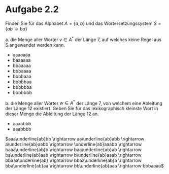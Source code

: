 # Aufgabe 2.2

Finden Sie für das Alphabet $A = \{a, b\}$ und das Wortersetzungssystem $S = \{ab \to ba\}$

a. die Menge aller Wörter $v \in A^*$ der Länge 7, auf welches keine Regel aus S angewendet werden kann.

- aaaaaaa
- baaaaaa
- bbaaaaa
- bbbaaaa
- bbbbaaa
- bbbbbaa
- bbbbbba
- bbbbbbb

b. die Menge aller Wörter $w \in A^*$ der Länge 7, von welchem eine Ableitung der Länge 12 existiert.
Geben Sie für das lexikographisch kleinste Wort in dieser Menge die Ableitung der Länge 12 an.

- aaaabbb
- aaabbbb

$aaa\underline{ab}bb \rightarrow
aa\underline{ab}abb \rightarrow
a\underline{ab}aabb \rightarrow
\underline{ab}aaabb \rightarrow
baaa\underline{ab}b \rightarrow
baa\underline{ab}ab \rightarrow
ba\underline{ab}aab \rightarrow
b\underline{ab}aaab \rightarrow
bbaaa\underline{ab} \rightarrow
bbaa\underline{ab}a \rightarrow
bba\underline{ab}aa \rightarrow
bb\underline{ab}aaa \rightarrow bbbaaaa$
